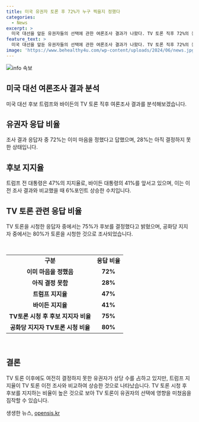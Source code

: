 ```yaml
---
title: 미국 유권자 토론 후 72%가 누구 찍을지 정했다
categories:
  - News
excerpt: >
  미국 대선을 앞둔 유권자들의 선택에 관한 여론조사 결과가 나왔다. TV 토론 직후 72%의 응답자가 이미 투표 결정을 내렸으며, 트럼프 전 대통령이 바이든 대통령을 6%포인트 앞선 것으로 조사됐다. TV토론을 시청한 응답자 가운데 75%가 후보를 결정한 것으로 나타났는데, 이 중 공화당 지지자의 비율이 가장 높게 나타났다. 이에 바이든 캠프는 TV 토론 후 바이든의 퍼포먼스가 감동적이지 않았다는 지적이 나오는 등 대선 경쟁이 뜨겁다.
feature_text: >
  미국 대선을 앞둔 유권자들의 선택에 관한 여론조사 결과가 나왔다. TV 토론 직후 72%의 응답자가 이미 투표 결정을 내렸으며, 트럼프 전 대통령이 바이든 대통령을 6%포인트 앞선 것으로 조사됐다. TV토론을 시청한 응답자 가운데 75%가 후보를 결정한 것으로 나타났는데, 이 중 공화당 지지자의 비율이 가장 높게 나타났다. 이에 바이든 캠프는 TV 토론 후 바이든의 퍼포먼스가 감동적이지 않았다는 지적이 나오는 등 대선 경쟁이 뜨겁다.
image: 'https://www.behealthy4u.com/wp-content/uploads/2024/06/news.jpg'
---
```


<p><img src="https://www.behealthy4u.com/wp-content/uploads/2024/06/news.jpg" alt="info 속보" /></p>

<h2 data-ke-size="size26">미국 대선 여론조사 결과 분석</h2>

<p data-ke-size="size16">미국 대선 후보 트럼프와 바이든의 TV 토론 직후 여론조사 결과를 분석해보겠습니다.</p>

<h2 data-ke-size="size24">유권자 응답 비율</h2>

<p data-ke-size="size16">조사 결과 응답자 중 72%는 이미 마음을 정했다고 답했으며, 28%는 아직 결정하지 못한 상태입니다.</p>

<h2 data-ke-size="size24">후보 지지율</h2>

<p data-ke-size="size16">트럼프 전 대통령은 47%의 지지율로, 바이든 대통령의 41%를 앞서고 있으며, 이는 이전 조사 결과와 비교했을 때 6%포인트 상승한 수치입니다.</p>

<h2 data-ke-size="size24">TV 토론 관련 응답 비율</h2>

<p data-ke-size="size16">TV 토론을 시청한 응답자 중에서는 75%가 후보를 결정했다고 밝혔으며, 공화당 지지자 중에서는 80%가 토론을 시청한 것으로 조사되었습니다.</p>

<p data-ke-size="size16">&nbsp;</p>

<table>
    <tbody>
        <tr>
            <td style="text-align: center; height: 17px;"><b>구분</b></td>
            <td style="text-align: center; height: 17px;"><b>응답 비율</b></td>
        </tr>
        <tr>
            <td style="text-align: center; height: 17px;"><b>이미 마음을 정했음</b></td>
            <td style="text-align: center; height: 17px;"><b>72%</b></td>
        </tr>
        <tr>
            <td style="text-align: center; height: 17px;"><b>아직 결정 못함</b></td>
            <td style="text-align: center; height: 17px;"><b>28%</b></td>
        </tr>
        <tr>
            <td style="text-align: center; height: 17px;"><b>트럼프 지지율</b></td>
            <td style="text-align: center; height: 17px;"><b>47%</b></td>
        </tr>
        <tr>
            <td style="text-align: center; height: 17px;"><b>바이든 지지율</b></td>
            <td style="text-align: center; height: 17px;"><b>41%</b></td>
        </tr>
        <tr>
            <td style="text-align: center; height: 17px;"><b>TV토론 시청 후 후보 지지자 비율</b></td>
            <td style="text-align: center; height: 17px;"><b>75%</b></td>
        </tr>
        <tr>
            <td style="text-align: center; height: 17px;"><b>공화당 지지자 TV토론 시청 비율</b></td>
            <td style="text-align: center; height: 17px;"><b>80%</b></td>
        </tr>
    </tbody>
</table>

<p data-ke-size="size16">&nbsp;</p>

<h2 data-ke-size="size24">결론</h2>

<p data-ke-size="size16">TV 토론 이후에도 여전히 결정하지 못한 유권자가 상당 수를 占하고 있지만, 트럼프 지지율이 TV 토론 이전 조사와 비교하여 상승한 것으로 나타났습니다. TV 토론 시청 후 후보를 지지하는 비율이 높은 것으로 보아 TV 토론이 유권자의 선택에 영향을 미쳤음을 짐작할 수 있습니다.</p>
생생한 뉴스, <a href="https://opensis.kr" rel="dofollow">opensis.kr</a>


